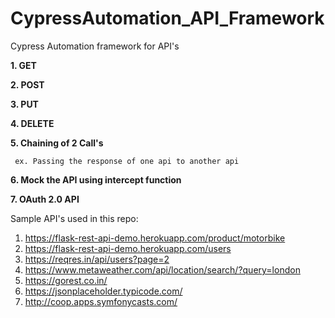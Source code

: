 # CypressAutomation_API_Framework
Cypress Automation framework for API's

**1. GET**

**2. POST**

**3. PUT**

**4. DELETE**

**5. Chaining of 2 Call's** 
   
     ex. Passing the response of one api to another api
   
**6. Mock the API using intercept function**

**7. OAuth 2.0 API**
   
Sample API's used in this repo: 
1. https://flask-rest-api-demo.herokuapp.com/product/motorbike
2. https://flask-rest-api-demo.herokuapp.com/users
3. https://reqres.in/api/users?page=2
4. https://www.metaweather.com/api/location/search/?query=london
5. https://gorest.co.in/
6. https://jsonplaceholder.typicode.com/
7. http://coop.apps.symfonycasts.com/
